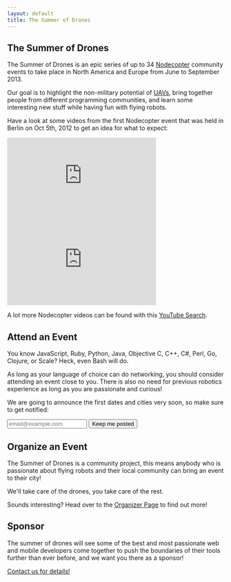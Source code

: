 ```yaml
---
layout: default
title: The Summer of Drones
---
```


<h2 id="about">The Summer of Drones</h2>

The Summer of Drones is an epic series of up to 34
[Nodecopter](http://nodecopter.com/) community events to take place in North
America and Europe from June to September 2013.

Our goal is to highlight the non-military potential of
[UAVs](http://en.wikipedia.org/wiki/Unmanned_aerial_vehicle), bring together
people from different programming communities, and learn some interesting new
stuff while having fun with flying robots.

Have a look at some videos from the first Nodecopter event that was held in
Berlin on Oct 5th, 2012 to get an idea for what to expect:

<iframe width="345" height="194" src="http://www.youtube.com/embed/gucpgJEJ5b4" frameborder="0"></iframe>
<iframe width="345" height="194" src="http://www.youtube.com/embed/t13jGeBAWrA" frameborder="0"></iframe>

A lot more Nodecopter videos can be found with this [YouTube Search](http://www.youtube.com/results?search_query=nodecopter).

<h2 id="attend">Attend an Event</h2>

You know JavaScript, Ruby, Python, Java, Objective C, C++, C#, Perl, Go, Clojure,
or Scale? Heck, even Bash will do.

As long as your language of choice can do networking, you should consider
attending an event close to you. There is also no need for previous robotics
experience as long as you are passionate and curious!

We are going to announce the first dates and cities very soon, so make sure
to get notified:

<form class="form-search" action="http://nodecopter.createsend.com/t/j/s/irhtuj/" method="post" id="subForm">
  <input class="email" placeholder="email@example.com" type="text" name="cm-irhtuj-irhtuj" id="irhtuj-irhtuj">
  <input class="btn" type="submit" value="Keep me posted">
</form>

<h2 id="organize">Organize an Event</h2>

The Summer of Drones is a community project, this means anybody who is
passionate about flying robots and their local community can bring an event to
their city!

We'll take care of the drones, you take care of the rest.

Sounds interesting? Head over to the [Organizer Page](/organize.html) to find
out more!

<h2 id="sponsor">Sponsor</h2>

The summer of drones will see some of the best and most passionate web and
mobile developers come together to push the boundaries of their tools further
than ever before, and we want you there as a sponsor!

[Contact us for details!](mailto:sponsor@nodecopter.com)

